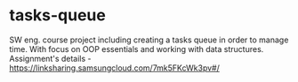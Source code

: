 # tasks-queue
SW eng. course project including creating a tasks queue in order to manage time. With focus on OOP essentials and working with data structures. Assignment's details - https://linksharing.samsungcloud.com/7mk5FKcWk3pv#/
